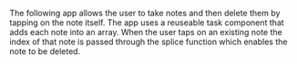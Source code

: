 The following app allows the user to take notes and then delete them by tapping on the note itself. The app uses a reuseable task component that adds each note into an array. When the user taps on an existing note the index of that note is passed through the splice function which enables the note to be deleted.
